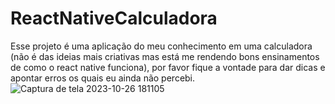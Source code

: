 # ReactNativeCalculadora
Esse projeto é uma aplicação do meu conhecimento em uma calculadora (não é das ideias mais criativas mas está me rendendo bons ensinamentos de como o react native funciona), por favor fique a vontade para dar dicas e apontar erros os quais eu ainda não percebi.
![Captura de tela 2023-10-26 181105](https://github.com/1PedroGabriel/ReactNativeCalculadora/assets/113441072/c6ecc4ae-1739-4c47-815e-ca81ce826732)
